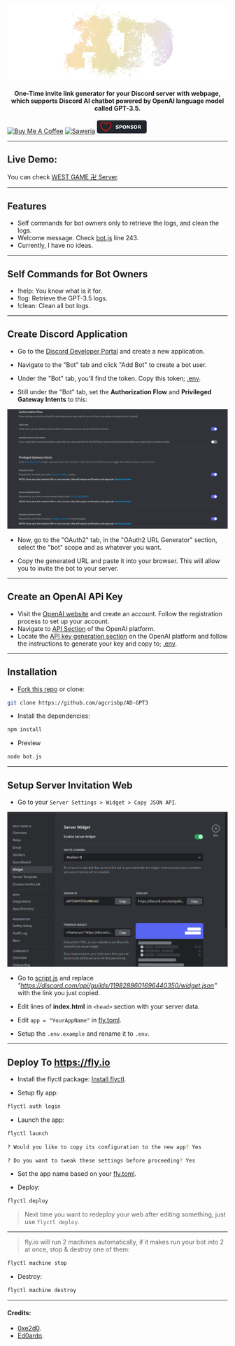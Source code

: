 <center><img src="public/sign.png" /></center>

<center>
    <h4>One-Time invite link generator for your Discord server with webpage, which supports Discord AI chatbot powered by OpenAI language model called GPT-3.5.</h4>
</center>

<a href="https://www.buymeacoffee.com/agcrisbp" target="_blank"><img src="https://cdn.buymeacoffee.com/buttons/v2/default-yellow.png" alt="Buy Me A Coffee" style="height: 32px !important;width: 114px !important;" ></a>
<a href="https://saweria.co/agcrisbp" target="_blank"><img src="https://bio.aghea.site/saweria-button.png" alt="Saweria" style="height: 30px !important;width: 114px !important;" ></a>
<a href="https://github.com/sponsors/agcrisbp" target="_blank"><img src="public/sponsor-badge.svg" alt="Github Sponsor" style="height: 30px !important;width: 114px !important;" ></a>

---

## Live Demo:

You can check [WEST GAME 卍 Server](https://west.fly.dev).

---

## Features

- Self commands for bot owners only to retrieve the logs, and clean the logs.
- Welcome message. Check [bot.js](bot.js) line 243.
- Currently, I have no ideas.

---

## Self Commands for Bot Owners

- !help: You know what is it for.
- !log: Retrieve the GPT-3.5 logs.
- !clean: Clean all bot logs.

---

## Create Discord Application

- Go to the [Discord Developer Portal](https://discord.com/developers/applications) and create a new application.

- Navigate to the "Bot" tab and click "Add Bot" to create a bot user.

- Under the "Bot" tab, you'll find the token. Copy this token; [.env](.env).

- Still under the "Bot" tab, set the **Authorization Flow** and **Privileged Gateway Intents** to this:

<img src="public/discord.png" />

- Now, go to the "OAuth2" tab, in the "OAuth2 URL Generator" section, select the "bot" scope and as whatever you want.

- Copy the generated URL and paste it into your browser. This will allow you to invite the bot to your server.

---

## Create an OpenAI APi Key

- Visit the [OpenAI website](https://openai.com) and create an account. Follow the registration process to set up your account.
- Navigate to [API Section](https://platform.openai.com/apps) of the OpenAI platform.
- Locate the [API key generation section](https://platform.openai.com/api-keys) on the OpenAI platform and follow the instructions to generate your key and copy to; [.env](.env).

---

## Installation

- [Fork this repo](https://github.com/agcrisbp/AD-GPT3/fork) or clone:
```bash
git clone https://github.com/agcrisbp/AD-GPT3
```

- Install the dependencies:

```bash
npm install
```

- Preview

```bash
node bot.js
```

---

## Setup Server Invitation Web

- Go to your `Server Settings > Widget > Copy JSON API`.

![Widget](public/widget.png)

- Go to [script.js](public/script.js) and replace _"https://discord.com/api/guilds/1198288601696440350/widget.json"_ with the link you just copied.

- Edit lines of **index.html** in `<head>` section with your server data.

- Edit `app = "YourAppName"` in [fly.toml](fly.toml).

- Setup the `.env.example` and rename it to `.env`.

---

## Deploy To https://fly.io

- Install the flyctl package: [Install flyctl](https://fly.io/docs/hands-on/install-flyctl/).

- Setup fly app:

```bash
flyctl auth login
```

- Launch the app:

```bash
flyctl launch
```

```bash
? Would you like to copy its configuration to the new app? Yes
```

```bash
? Do you want to tweak these settings before proceeding? Yes
```

- Set the app name based on your [fly.toml](fly.toml).

- Deploy:

```bash
flyctl deploy
```

> Next time you want to redeploy your web after editing something, just use `flyctl deploy`.

---

> fly.io will run 2 machines automatically, if it makes run your bot into 2 at once, stop & destroy one of them:

```bash
flyctl machine stop
```

- Destroy:

```bash
flyctl machine destroy
```

---

#### Credits:

- [0xe2d0](https://github.com/0xe2d0).
- [Ed0ardo](https://github.com/Ed0ardo).
